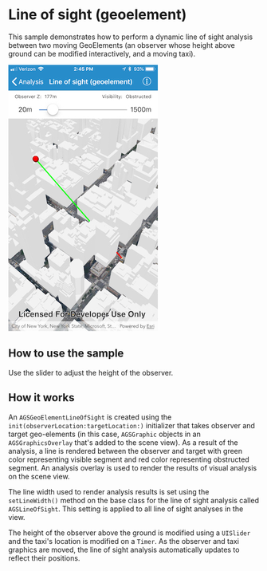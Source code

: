# Line of sight (geoelement)

This sample demonstrates how to perform a dynamic line of sight analysis between two moving GeoElements (an observer whose height above ground can be modified interactively, and a moving taxi).

![](image1.png)

## How to use the sample

Use the slider to adjust the height of the observer.

## How it works

An `AGSGeoElementLineOfSight` is created using the `init(observerLocation:targetLocation:)` initializer that takes observer and target geo-elements (in this case, `AGSGraphic` objects in an `AGSGraphicsOverlay` that's added to the scene view). As a result of the analysis, a line is rendered between the observer and target with green color representing visible segment and red color representing obstructed segment. An analysis overlay is used to render the results of visual analysis on the scene view.

The line width used to render analysis results is set using the `setLineWidth()` method on the base class for the line of sight analysis called `AGSLineOfSight`. This setting is applied to all line of sight analyses in the view.

The height of the observer above the ground is modified using a `UISlider` and the taxi's location is modified on a `Timer`. As the observer and taxi graphics are moved, the line of sight analysis automatically updates to reflect their positions.

